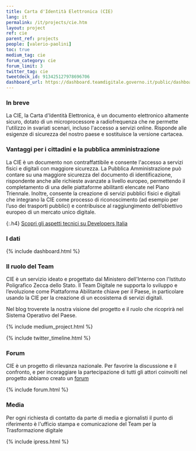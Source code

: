 ```yaml
---
title: Carta d'Identità Elettronica (CIE)
lang: it
permalink: /it/projects/cie.htm
layout: project
ref: cie
parent_ref: projects
people: [valerio-paolini]
toc: true
medium_tag: cie
forum_category: cie
forum_limit: 3
twitter_tag: cie
tweetdeck_id: 913425127978696706
dashboard_url: https://dashboard.teamdigitale.governo.it/public/dashboard/e155f9b3-7624-4e62-8b29-25e9f7d6dad5
---
```


### In breve

La CIE, la Carta d'Identità Elettronica, è un documento elettronico altamente sicuro, dotato di un microprocessore a radiofrequenza che ne permette l'utilizzo in svariati scenari, incluso l'accesso a servizi online. Risponde alle esigenze di sicurezza del nostro paese e sostituisce la versione cartacea.

### Vantaggi per i cittadini e la pubblica amministrazione

La CIE è un documento non contraffattibile e consente l'accesso a servizi fisici e digitali con maggiore sicurezza. 
La Pubblica Amministrazione può contare su una maggiore sicurezza del documento di identificazione, rispondente anche alle richieste avanzate a livello europeo, permettendo il completamento di una delle piattaforme abilitanti elencate nel Piano Triennale. Inoltre, consente la creazione di servizi pubblici fisici e digitali che integrano la CIE come processo di riconoscimento (ad esempio per l’uso dei trasporti pubblici) e contribuisce al raggiungimento dell’obiettivo europeo di un mercato unico digitale.


{:.h4}
[Scopri gli aspetti tecnici su Developers Italia](https://developers.italia.it/it/cie/)

### I dati

{% include dashboard.html %}

### Il ruolo del Team

CIE è un servizio ideato e progettato dal Ministero dell'Interno con l'Istituto Poligrafico Zecca dello Stato. Il Team Digitale ne supporta lo sviluppo e l’evoluzione come Piattaforma Abilitante chiave per il Paese, in particolare usando la CIE per la creazione di un ecosistema di servizi digitali.

Nel blog troverete la nostra visione del progetto e il ruolo che ricoprirà nel Sistema Operativo del Paese.


{% include medium_project.html %}

{% include twitter_timeline.html %}


### Forum
CIE è un progetto di rilevanza nazionale. Per favorire la discussione e il confronto, e per incoraggiare la partecipazione di tutti gli attori coinvolti nel progetto abbiamo creato un [forum](https://forum.italia.it/c/cie)

{% include forum.html %}

### Media
Per ogni richiesta di contatto da parte di media e giornalisti il punto di riferimento è l'ufficio stampa e comunicazione del Team per la Trasformazione digitale

{% include ipress.html %}
<div id="content-ipress" data-key="01e87bed-f52e-4d6d-af32-c4ea59fd300a" data-lang="it" data-size="100" data-tag="2"></div>
<script type="text/javascript" src="/js/ipress.js"></script>
